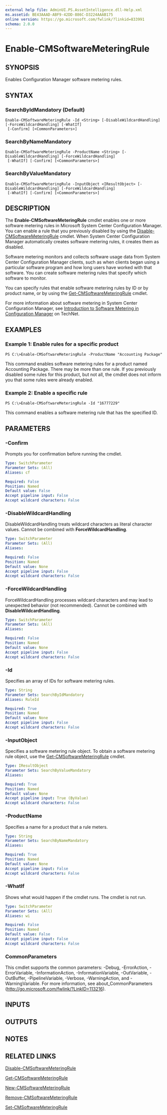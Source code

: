 ```yaml
---
external help file: AdminUI.PS.AssetIntelligence.dll-Help.xml
ms.assetid: BE43AAAD-ABF9-42DD-886C-D3224AAAB175
online version: https://go.microsoft.com/fwlink/?linkid=833991
schema: 2.0.0
---
```


# Enable-CMSoftwareMeteringRule

## SYNOPSIS
Enables Configuration Manager software metering rules.

## SYNTAX

### SearchByIdMandatory (Default)
```
Enable-CMSoftwareMeteringRule -Id <String> [-DisableWildcardHandling] [-ForceWildcardHandling] [-WhatIf]
 [-Confirm] [<CommonParameters>]
```

### SearchByNameMandatory
```
Enable-CMSoftwareMeteringRule -ProductName <String> [-DisableWildcardHandling] [-ForceWildcardHandling]
 [-WhatIf] [-Confirm] [<CommonParameters>]
```

### SearchByValueMandatory
```
Enable-CMSoftwareMeteringRule -InputObject <IResultObject> [-DisableWildcardHandling] [-ForceWildcardHandling]
 [-WhatIf] [-Confirm] [<CommonParameters>]
```

## DESCRIPTION
The **Enable-CMSoftwareMeteringRule** cmdlet enables one or more software metering rules in Microsoft System Center Configuration Manager.
You can enable a rule that you previously disabled by using the [Disable-CMSoftwareMeteringRule](Disable-CMSoftwareMeteringRule.md) cmdlet.
When System Center Configuration Manager automatically creates software metering rules, it creates them as disabled.

Software metering monitors and collects software usage data from System Center Configuration Manager clients, such as when clients began using a particular software program and how long users have worked with that software.
You can create software metering rules that specify which software to monitor.

You can specify rules that enable software metering rules by ID or by product name, or by using the [Get-CMSoftwareMeteringRule](Get-CMSoftwareMeteringRule.md) cmdlet.

For more information about software metering in System Center Configuration Manager, see [Introduction to Software Metering in Configuration Manager](http://go.microsoft.com/fwlink/?LinkId=268432) on TechNet.

## EXAMPLES

### Example 1: Enable rules for a specific product
```
PS C:\>Enable-CMSoftwareMeteringRule -ProductName "Accounting Package"
```

This command enables software metering rules for a product named Accounting Package.
There may be more than one rule.
If you previously disabled some rules for this product, but not all, the cmdlet does not inform you that some rules were already enabled.

### Example 2: Enable a specific rule
```
PS C:\>Enable-CMSoftwareMeteringRule -Id "16777229"
```

This command enables a software metering rule that has the specified ID.

## PARAMETERS

### -Confirm
Prompts you for confirmation before running the cmdlet.

```yaml
Type: SwitchParameter
Parameter Sets: (All)
Aliases: cf

Required: False
Position: Named
Default value: False
Accept pipeline input: False
Accept wildcard characters: False
```

### -DisableWildcardHandling
DisableWildcardHandling treats wildcard characters as literal character values. Cannot be combined with **ForceWildcardHandling**.

```yaml
Type: SwitchParameter
Parameter Sets: (All)
Aliases: 

Required: False
Position: Named
Default value: None
Accept pipeline input: False
Accept wildcard characters: False
```

### -ForceWildcardHandling
ForceWildcardHandling processes wildcard characters and may lead to unexpected behavior (not recommended). Cannot be combined with **DisableWildcardHandling**.

```yaml
Type: SwitchParameter
Parameter Sets: (All)
Aliases: 

Required: False
Position: Named
Default value: None
Accept pipeline input: False
Accept wildcard characters: False
```

### -Id
Specifies an array of IDs for software metering rules.

```yaml
Type: String
Parameter Sets: SearchByIdMandatory
Aliases: RuleId

Required: True
Position: Named
Default value: None
Accept pipeline input: False
Accept wildcard characters: False
```

### -InputObject
Specifies a software metering rule object.
To obtain a software metering rule object, use the [Get-CMSoftwareMeteringRule](Get-CMSoftwareMeteringRule.md) cmdlet.

```yaml
Type: IResultObject
Parameter Sets: SearchByValueMandatory
Aliases: 

Required: True
Position: Named
Default value: None
Accept pipeline input: True (ByValue)
Accept wildcard characters: False
```

### -ProductName
Specifies a name for a product that a rule meters.

```yaml
Type: String
Parameter Sets: SearchByNameMandatory
Aliases: 

Required: True
Position: Named
Default value: None
Accept pipeline input: False
Accept wildcard characters: False
```

### -WhatIf
Shows what would happen if the cmdlet runs.
The cmdlet is not run.

```yaml
Type: SwitchParameter
Parameter Sets: (All)
Aliases: wi

Required: False
Position: Named
Default value: False
Accept pipeline input: False
Accept wildcard characters: False
```

### CommonParameters
This cmdlet supports the common parameters: -Debug, -ErrorAction, -ErrorVariable, -InformationAction, -InformationVariable, -OutVariable, -OutBuffer, -PipelineVariable, -Verbose, -WarningAction, and -WarningVariable. For more information, see about_CommonParameters (http://go.microsoft.com/fwlink/?LinkID=113216).

## INPUTS

## OUTPUTS

## NOTES

## RELATED LINKS

[Disable-CMSoftwareMeteringRule](Disable-CMSoftwareMeteringRule.md)

[Get-CMSoftwareMeteringRule](Get-CMSoftwareMeteringRule.md)

[New-CMSoftwareMeteringRule](New-CMSoftwareMeteringRule.md)

[Remove-CMSoftwareMeteringRule](Remove-CMSoftwareMeteringRule.md)

[Set-CMSoftwareMeteringRule](Set-CMSoftwareMeteringRule.md)
